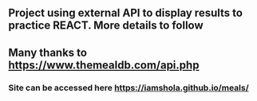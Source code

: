 ## Project using external API to display results to practice REACT. More details to follow 

## Many thanks to https://www.themealdb.com/api.php


### Site can be accessed here https://iamshola.github.io/meals/